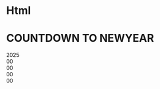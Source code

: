 # Html
<!DOCTYPE html>
<html lang="en">
<head>
    <meta charset="UTF-8">
    <meta name="viewport" content="width=device-width, initial-scale=1.0">
    <title>NEW YEAR CELEBRATION</title>
    <link rel="stylesheet" href="newyear.css">
</head>
<body>
    <h1>COUNTDOWN TO NEWYEAR</h1>
    <div class="year">2025</div>
    <div class="countdown">
        <div id="day">00</div>
        <div id="hour">00</div>
        <div id="minute">00</div>
        <div id="second">00</div>
    </div>
    </div>
    <script src="newyear.js"></script>
</body>
</html>
